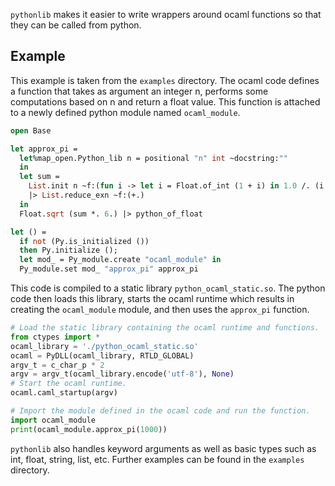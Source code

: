 `pythonlib` makes it easier to write wrappers around ocaml functions
so that they can be called from python.

Example
-------

This example is taken from the `examples` directory. The ocaml code
defines a function that takes as argument an integer n, performs some
computations based on n and return a float value.
This function is attached to a newly defined python module named `ocaml_module`.

```ocaml
open Base

let approx_pi =
  let%map_open.Python_lib n = positional "n" int ~docstring:""
  in
  let sum =
    List.init n ~f:(fun i -> let i = Float.of_int (1 + i) in 1.0 /. (i *. i))
    |> List.reduce_exn ~f:(+.)
  in
  Float.sqrt (sum *. 6.) |> python_of_float

let () =
  if not (Py.is_initialized ())
  then Py.initialize ();
  let mod_ = Py_module.create "ocaml_module" in
  Py_module.set mod_ "approx_pi" approx_pi
```

This code is compiled to a static library `python_ocaml_static.so`.
The python code then loads this library, starts the ocaml runtime which results
in creating the `ocaml_module` module, and then uses the `approx_pi` function.

```python
# Load the static library containing the ocaml runtime and functions.
from ctypes import *
ocaml_library = './python_ocaml_static.so'
ocaml = PyDLL(ocaml_library, RTLD_GLOBAL)
argv_t = c_char_p * 2
argv = argv_t(ocaml_library.encode('utf-8'), None)
# Start the ocaml runtime.
ocaml.caml_startup(argv)

# Import the module defined in the ocaml code and run the function.
import ocaml_module
print(ocaml_module.approx_pi(1000))
```

`pythonlib` also handles keyword arguments as well as basic types such as
int, float, string, list, etc.
Further examples can be found in the `examples` directory.

